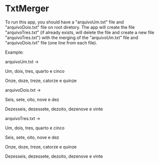 # TxtMerger
To run this app, you should have a "arquivoUm.txt" file and "arquivoDois.txt" file on root diretory.
The app will create the file "arquivoTres.txt" (if already exists, will delete the file and create a new file "arquivoTres.txt") with the merging of the "arquivoUm.txt" file and "arquivoDois.txt" file (one line from each file).

Example:

arquivoUm.txt
->

Um, dois, tres, quarto e cinco

Onze, doze, treze, catorze e quinze


arquivoDois.txt
->

Seis, sete, oito, nove e dez

Dezesseis, dezessete, dezoito, dezenove e vinte




arquivoTres.txt
->

Um, dois, tres, quarto e cinco

Seis, sete, oito, nove e dez

Onze, doze, treze, catorze e quinze

Dezesseis, dezessete, dezoito, dezenove e vinte
